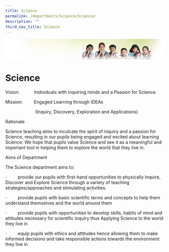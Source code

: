 ```yaml
---
title: Science
permalink: /departments/Science/Science/
description: ""
third_nav_title: Science
---
```

![](/images/Banner.jpg)

Science
=======

Vision:            Individuals with inquiring minds and a Passion for Science.

  

Mission:         Engaged Learning through IDEAs

  

                        (Inquiry, Discovery, Exploration and Applications)
												
												
												

Rationale

  

Science teaching aims to inculcate the spirit of inquiry and a passion for Science, resulting in our pupils being engaged and excited about learning Science. We hope that pupils value Science and see it as a meaningful and important tool in helping them to explore the world that they live in.

Aims of Department

  

The Science department aims to:

  

·         provide our pupils with first-hand opportunities to physically Inquire, Discover and Explore Science through a variety of teaching strategies/approaches and stimulating activities.   

  

·         provide pupils with basic scientific terms and concepts to help them understand themselves and the world around them

  

·         provide pupils with opportunities to develop skills, habits of mind and attitudes necessary for scientific inquiry thus Applying Science to the world they live in

  

·         equip pupils with ethics and attitudes hence allowing them to make informed decisions and take responsible actions towards the environment they live in